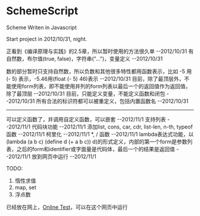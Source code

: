 SchemeScript
============

Scheme Writen in Javascript

Start project in 2012/10/31, night.

正看到《编译原理与实践》的2.5章，所以暂时使用的方法很久单       --2012/10/31
有自然数，布尔值(true, false)，字符串("...")，变量定义           --2012/10/31

数的部分暂时只支持自然数，所以负数和其他很多特性都用函数表示，比如 -5 用(- 5) 表示，-5.46用(float (- 5) 46)表示        --2012/10/31
目前，除了最顶层外，不能使用form列表，即不能使用并列的form列表以最后一个的返回值作为返回值，除了最顶层         --2012/10/31
目前，只能定义变量，不能定义函数和闭包         --2012/10/31
所有合法的标识符都可以被重定义，包括内置函数名         --2012/10/31

****
可以定义函数了，并调用自定义函数，可以嵌套               --2012/11/1
支持列表                                                --2012/11/1
代码块功能                                               --2012/11/1
添加list, cons, car, cdr, list-len, n-th, typeof函数            --2012/11/1
柯里化                                                      --2012/11/1
*, / 函数                                                       --2012/11/1
lambda表达式功能，以(lambda (a b c) (define d (+ a b c)) d)的形式定义，内部的第一个form是参数列表，之后的form和identifier或字面量是代码体，最后一个的结果是返回值       --2012/11/1
放到网页中运行                                                             --2012/11/1


TODO:
1. 惰性求值
2. map, set
3. 浮点数


已经放在网上，<a href="http://aboutzoowii.duapp.com/app/js/SchemeScript">Online Test</a>，可以在这个网页中运行